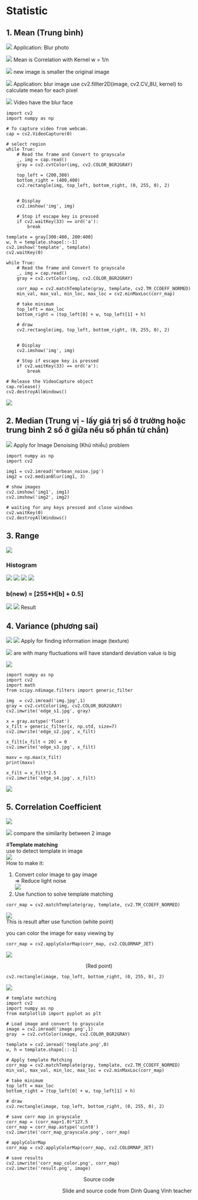 # Statistic
## 1. Mean (Trung bình)
![](https://i.imgur.com/qkvdGiB.png)
Application: Blur photo

![](https://i.imgur.com/KRYAgOI.png)
Mean is Correlation with Kernel w = 1/n

![](https://i.imgur.com/7RFBUsp.png)
new image is smaller the original image

![](https://i.imgur.com/gP2D3WG.png)
Application: blur image
use cv2.fillter2D(image, cv2.CV_8U, kernel) to calculate mean for each pixel

![](https://i.imgur.com/CyPVWVN.png)
Video have the blur face

```python=
import cv2
import numpy as np

# To capture video from webcam. 
cap = cv2.VideoCapture(0)

# select region
while True:
    # Read the frame and Convert to grayscale
    _, img = cap.read()
    gray = cv2.cvtColor(img, cv2.COLOR_BGR2GRAY)
    
    top_left = (200,300)
    bottom_right = (400,400)
    cv2.rectangle(img, top_left, bottom_right, (0, 255, 0), 2)

    
    # Display
    cv2.imshow('img', img)
    
    # Stop if escape key is pressed
    if cv2.waitKey(33) == ord('a'):  
        break

template = gray[300:400, 200:400]
w, h = template.shape[::-1]
cv2.imshow('template', template)
cv2.waitKey(0)

while True:
    # Read the frame and Convert to grayscale
    _, img = cap.read()
    gray = cv2.cvtColor(img, cv2.COLOR_BGR2GRAY)
        
    corr_map = cv2.matchTemplate(gray, template, cv2.TM_CCOEFF_NORMED)
    min_val, max_val, min_loc, max_loc = cv2.minMaxLoc(corr_map) 

    # take minimum
    top_left = max_loc
    bottom_right = (top_left[0] + w, top_left[1] + h)

    # draw 
    cv2.rectangle(img, top_left, bottom_right, (0, 255, 0), 2)

    
    # Display
    cv2.imshow('img', img)
    
    # Stop if escape key is pressed
    if cv2.waitKey(33) == ord('a'):  
        break

# Release the VideoCapture object
cap.release()
cv2.destroyAllWindows()
```
![](https://i.imgur.com/Yzcc7oC.png)

## 2. Median (Trung vị - lấy giá trị số ở trường hoặc trung bình 2 số ở giữa nếu số phần tử chẳn)

![](https://i.imgur.com/t8oQiBy.png)
Apply for Image Denoising (Khử nhiễu) problem

```python=
import numpy as np
import cv2

img1 = cv2.imread('mrbean_noise.jpg')
img2 = cv2.medianBlur(img1, 3)

# show images
cv2.imshow('img1', img1)
cv2.imshow('img2', img2)

# waiting for any keys pressed and close windows
cv2.waitKey(0)
cv2.destroyAllWindows()
```
## 3. Range
![](https://i.imgur.com/oZKXglO.png)

### Histogram
![](https://i.imgur.com/qo3pl5J.png)
![](https://i.imgur.com/BPYZsjy.png)
![](https://i.imgur.com/zznRlua.png)
![](https://i.imgur.com/VRi4U8e.png)
### b(new) =  [255*H[b] + 0.5]

![](https://i.imgur.com/oLvFL00.png)
![](https://i.imgur.com/f3XNL42.png)
Result

## 4. Variance (phương sai)
![](https://i.imgur.com/dMfRUug.png)
![](https://i.imgur.com/T6urhxp.png)
Apply for finding information image (texture)

![](https://i.imgur.com/C46tU62.png)
are with many fluctuations will have standard deviation value is big

![](https://i.imgur.com/BZxZ9RA.png)
```python=
import numpy as np
import cv2
import math
from scipy.ndimage.filters import generic_filter

img  = cv2.imread('img.jpg',1)
gray = cv2.cvtColor(img, cv2.COLOR_BGR2GRAY)
cv2.imwrite('edge_s1.jpg', gray)

x = gray.astype('float')
x_filt = generic_filter(x, np.std, size=7)
cv2.imwrite('edge_s2.jpg', x_filt)

x_filt[x_filt < 20] = 0
cv2.imwrite('edge_s3.jpg', x_filt)

maxv = np.max(x_filt)
print(maxv)

x_filt = x_filt*2.5
cv2.imwrite('edge_s4.jpg', x_filt)
```

![](https://i.imgur.com/9lBjxcD.png)

## 5. Correlation Coefficient
![](https://i.imgur.com/VWhyx6r.png)

![](https://i.imgur.com/RzKy6I0.png)
compare the similarity between 2 image

#**Template matching**  
use to detect template in image  
![](https://i.imgur.com/9nOChBq.png)  
How to make it:  
1. Convert color image to gay image   
=> Reduce light noise  
![](https://i.imgur.com/daOqZg1.png)  
2. Use function to solve template matching  
```python=
corr_map = cv2.matchTemplate(gray, template, cv2.TM_CCOEFF_NORMED)
```
![](https://i.imgur.com/xZAYeDI.png)  
This is result after use function (white point)  

you can color the image for easy viewing by  
```python=
corr_map = cv2.applyColorMap(corr_map, cv2.COLORMAP_JET)
```
![](https://i.imgur.com/ZGfL4jE.png)  
<p align="center">(Red point)<p align="center">  

```python=
cv2.rectangle(image, top_left, bottom_right, (0, 255, 0), 2)
```  
![](https://i.imgur.com/ZRuuAWI.png)  
```python=
# template matching
import cv2
import numpy as np
from matplotlib import pyplot as plt

# Load image and convert to grayscale
image = cv2.imread('image.png',1)
gray  = cv2.cvtColor(image, cv2.COLOR_BGR2GRAY)

template = cv2.imread('template.png',0)
w, h = template.shape[::-1]

# Apply template Matching
corr_map = cv2.matchTemplate(gray, template, cv2.TM_CCOEFF_NORMED)
min_val, max_val, min_loc, max_loc = cv2.minMaxLoc(corr_map) 

# take minimum
top_left = max_loc
bottom_right = (top_left[0] + w, top_left[1] + h)

# draw 
cv2.rectangle(image, top_left, bottom_right, (0, 255, 0), 2)

# save corr map in grayscale
corr_map = (corr_map+1.0)*127.5
corr_map = corr_map.astype('uint8') 
cv2.imwrite('corr_map_grayscale.png', corr_map)

# applyColorMap
corr_map = cv2.applyColorMap(corr_map, cv2.COLORMAP_JET)

# save results
cv2.imwrite('corr_map_color.png', corr_map)
cv2.imwrite('result.png', image)
```
<p align="center">Source code<p align="center">

<p align="right">Slide and source code from Dinh Quang Vinh teacher<p align="right">

